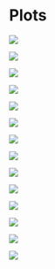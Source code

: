 # Plots

![](bar_2017.png)

![](bar_2018.png)

![](bar_2019.png)

![](bar_all_day.png)

![](bar_all_month.png)

![](bar_all_week.png)

![](box_weekday_dist_wrap.png)

![](box_weekday_time.png)

![](dag.svg)

![](jitter_type_time.png)

![](jitter_weekday_dist_grid.png)

![](jitter_weekday_time_grid.png)

![](line_dist.png)

![](line_time.png)

